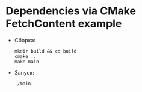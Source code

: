 # Dependencies via CMake FetchContent example

* Сборка:

  ```shell
  mkdir build && cd build
  cmake ..
  make main
  ```

* Запуск:

  ```shell
  ./main
  ```
